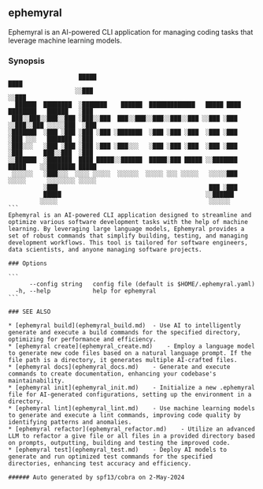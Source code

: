 ## ephemyral

Ephemyral is an AI-powered CLI application for managing coding tasks that leverage machine learning models.

### Synopsis
````
                    █████                                                              ████ 
                   ░░███                                                              ░░███ 
  ██████  ████████  ░███████    ██████  █████████████   █████ ████ ████████   ██████   ░███ 
 ███░░███░░███░░███ ░███░░███  ███░░███░░███░░███░░███ ░░███ ░███ ░░███░░███ ░░░░░███  ░███ 
░███████  ░███ ░███ ░███ ░███ ░███████  ░███ ░███ ░███  ░███ ░███  ░███ ░░░   ███████  ░███ 
░███░░░   ░███ ░███ ░███ ░███ ░███░░░   ░███ ░███ ░███  ░███ ░███  ░███      ███░░███  ░███ 
░░██████  ░███████  ████ █████░░██████  █████░███ █████ ░░███████  █████    ░░████████ █████
 ░░░░░░   ░███░░░  ░░░░ ░░░░░  ░░░░░░  ░░░░░ ░░░ ░░░░░   ░░░░░███ ░░░░░      ░░░░░░░░ ░░░░░ 
          ░███                                           ███ ░███                           
          █████                                         ░░██████                            
         ░░░░░                                           ░░░░░░                             
```
Ephemyral is an AI-powered CLI application designed to streamline and optimize various software development tasks with the help of machine learning. By leveraging large language models, Ephemyral provides a set of robust commands that simplify building, testing, and managing development workflows. This tool is tailored for software engineers, data scientists, and anyone managing software projects.

### Options

```
      --config string   config file (default is $HOME/.ephemyral.yaml)
  -h, --help            help for ephemyral
```

### SEE ALSO

* [ephemyral build](ephemyral_build.md)	 - Use AI to intelligently generate and execute a build commands for the specified directory, optimizing for performance and efficiency.
* [ephemyral create](ephemyral_create.md)	 - Employ a language model to generate new code files based on a natural language prompt. If the file path is a directory, it generates multiple AI-crafted files.
* [ephemyral docs](ephemyral_docs.md)	 - Generate and execute commands to create documentation, enhancing your codebase's maintainability.
* [ephemyral init](ephemyral_init.md)	 - Initialize a new .ephemyral file for AI-generated configurations, setting up the environment in a directory.
* [ephemyral lint](ephemyral_lint.md)	 - Use machine learning models to generate and execute a lint commands, improving code quality by identifying patterns and anomalies.
* [ephemyral refactor](ephemyral_refactor.md)	 - Utilize an advanced LLM to refactor a give file or all files in a provided directory based on prompts, outputting, building and testing the improved code.
* [ephemyral test](ephemyral_test.md)	 - Deploy AI models to generate and run optimized test commands for the specified directories, enhancing test accuracy and efficiency.

###### Auto generated by spf13/cobra on 2-May-2024
